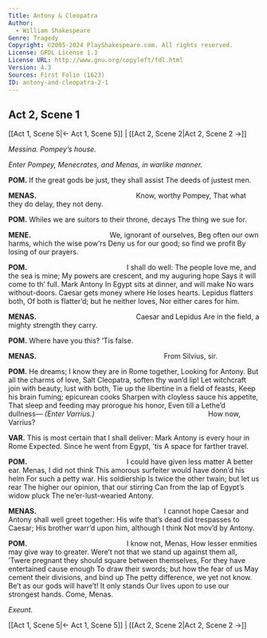 ```yaml
---
Title: Antony & Cleopatra
Author: 
  - William Shakespeare
Genre: Tragedy
Copyright: ©2005-2024 PlayShakespeare.com. All rights reserved.
License: GFDL License 1.3
License URL: http://www.gnu.org/copyleft/fdl.html
Version: 4.3
Sources: First Folio (1623)
ID: antony-and-cleopatra-2-1
---
```


## Act 2, Scene 1
[[Act 1, Scene 5|← Act 1, Scene 5]] | [[Act 2, Scene 2|Act 2, Scene 2 →]]

*Messina. Pompey’s house.*

*Enter Pompey, Menecrates, and Menas, in warlike manner.*

**POM.**
If the great gods be just, they shall assist
The deeds of justest men.

**MENAS.**
              Know, worthy Pompey,
That what they do delay, they not deny.

**POM.**
Whiles we are suitors to their throne, decays
The thing we sue for.

**MENE.**
           We, ignorant of ourselves,
Beg often our own harms, which the wise pow’rs
Deny us for our good; so find we profit
By losing of our prayers.

**POM.**
              I shall do well:
The people love me, and the sea is mine;
My powers are crescent, and my auguring hope
Says it will come to th’ full. Mark Antony
In Egypt sits at dinner, and will make
No wars without-doors. Caesar gets money where
He loses hearts. Lepidus flatters both,
Of both is flatter’d; but he neither loves,
Nor either cares for him.

**MENAS.**
              Caesar and Lepidus
Are in the field, a mighty strength they carry.

**POM.**
Where have you this? ’Tis false.

**MENAS.**
                  From Silvius, sir.

**POM.**
He dreams; I know they are in Rome together,
Looking for Antony. But all the charms of love,
Salt Cleopatra, soften thy wan’d lip!
Let witchcraft join with beauty, lust with both,
Tie up the libertine in a field of feasts,
Keep his brain fuming; epicurean cooks
Sharpen with cloyless sauce his appetite,
That sleep and feeding may prorogue his honor,
Even till a Lethe’d dullness⁠—
*(Enter Varrius.)*
                How now, Varrius?

**VAR.**
This is most certain that I shall deliver:
Mark Antony is every hour in Rome
Expected. Since he went from Egypt, ’tis
A space for farther travel.

**POM.**
              I could have given less matter
A better ear. Menas, I did not think
This amorous surfeiter would have donn’d his helm
For such a petty war. His soldiership
Is twice the other twain; but let us rear
The higher our opinion, that our stirring
Can from the lap of Egypt’s widow pluck
The ne’er-lust-wearied Antony.

**MENAS.**
                  I cannot hope
Caesar and Antony shall well greet together:
His wife that’s dead did trespasses to Caesar;
His brother warr’d upon him, although I think
Not mov’d by Antony.

**POM.**
              I know not, Menas,
How lesser enmities may give way to greater.
Were’t not that we stand up against them all,
’Twere pregnant they should square between themselves,
For they have entertained cause enough
To draw their swords; but how the fear of us
May cement their divisions, and bind up
The petty difference, we yet not know.
Be’t as our gods will have’t! It only stands
Our lives upon to use our strongest hands.
Come, Menas.

*Exeunt.*

[[Act 1, Scene 5|← Act 1, Scene 5]] | [[Act 2, Scene 2|Act 2, Scene 2 →]]